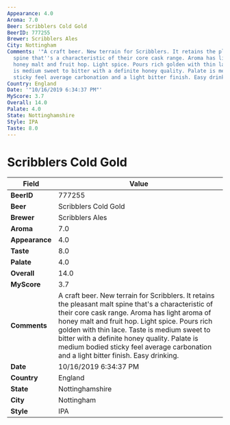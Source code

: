 ```yaml
---
Appearance: 4.0
Aroma: 7.0
Beer: Scribblers Cold Gold
BeerID: 777255
Brewer: Scribblers Ales
City: Nottingham
Comments: '"A craft beer. New terrain for Scribblers. It retains the pleasant malt
  spine that''s a characteristic of their core cask range. Aroma has light aroma of
  honey malt and fruit hop. Light spice. Pours rich golden with thin lace.  Taste
  is medium sweet to bitter with a definite honey quality. Palate is medium bodied
  sticky feel average carbonation and a light bitter finish. Easy drinking."'
Country: England
Date: '"10/16/2019 6:34:37 PM"'
MyScore: 3.7
Overall: 14.0
Palate: 4.0
State: Nottinghamshire
Style: IPA
Taste: 8.0
---
```


# Scribblers Cold Gold

| Field         | Value |
|---------------|-------|
| **BeerID** | 777255 |
| **Beer** | Scribblers Cold Gold |
| **Brewer** | Scribblers Ales |
| **Aroma** | 7.0 |
| **Appearance** | 4.0 |
| **Taste** | 8.0 |
| **Palate** | 4.0 |
| **Overall** | 14.0 |
| **MyScore** | 3.7 |
| **Comments** | A craft beer. New terrain for Scribblers. It retains the pleasant malt spine that's a characteristic of their core cask range. Aroma has light aroma of honey malt and fruit hop. Light spice. Pours rich golden with thin lace.  Taste is medium sweet to bitter with a definite honey quality. Palate is medium bodied sticky feel average carbonation and a light bitter finish. Easy drinking. |
| **Date** | 10/16/2019 6:34:37 PM |
| **Country** | England |
| **State** | Nottinghamshire |
| **City** | Nottingham |
| **Style** | IPA |
